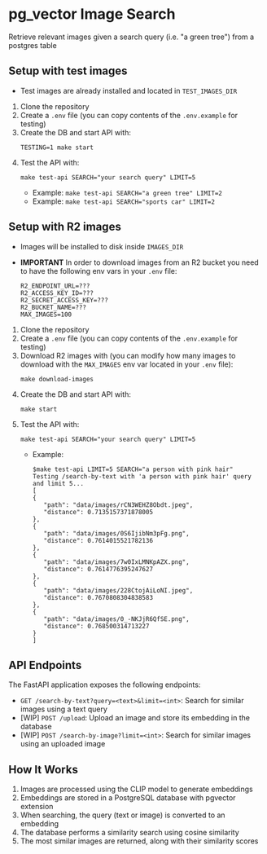 # pg_vector Image Search

Retrieve relevant images given a search query (i.e. "a green tree") from a postgres table

## Setup with **test images**
- Test images are already installed and located in `TEST_IMAGES_DIR`

1. Clone the repository
2. Create a `.env` file (you can copy contents of the `.env.example` for testing)
3. Create the DB and start API with:
   ```
   TESTING=1 make start
   ```
4. Test the API with:
   ```
   make test-api SEARCH="your search query" LIMIT=5
   ```
   - Example: `make test-api SEARCH="a green tree" LIMIT=2`
   - Example: `make test-api SEARCH="sports car" LIMIT=2`


## Setup with **R2 images**
- Images will be installed to disk inside `IMAGES_DIR`

- **IMPORTANT** In order to download images from an R2 bucket you need to have the following env vars in your `.env` file:
   ```
   R2_ENDPOINT_URL=???
   R2_ACCESS_KEY_ID=???
   R2_SECRET_ACCESS_KEY=???
   R2_BUCKET_NAME=???
   MAX_IMAGES=100
   ```

1. Clone the repository
2. Create a `.env` file (you can copy contents of the `.env.example` for testing)
3. Download R2 images with (you can modify how many images to download with the `MAX_IMAGES` env var located in your `.env` file):
   ```
   make download-images
   ```
3. Create the DB and start API with:
   ```
   make start
   ```
4. Test the API with:
   ```
   make test-api SEARCH="your search query" LIMIT=5
   ```
   - Example: 
      ```
      $make test-api LIMIT=5 SEARCH="a person with pink hair" 
      Testing /search-by-text with 'a person with pink hair' query and limit 5...
      [
      {
         "path": "data/images/rCN3WEHZ8Obdt.jpeg",
         "distance": 0.7135157371878005
      },
      {
         "path": "data/images/0S6IjibNm3pFg.png",
         "distance": 0.7614015521782136
      },
      {
         "path": "data/images/7w0IxLMNKpAZX.png",
         "distance": 0.7614776395247627
      },
      {
         "path": "data/images/228CtojAiLoNI.jpeg",
         "distance": 0.7670808304838583
      },
      {
         "path": "data/images/0_-NKJjR6QfSE.png",
         "distance": 0.768500314713227
      }
      ]
      ```


## API Endpoints

The FastAPI application exposes the following endpoints:

- `GET /search-by-text?query=<text>&limit=<int>`: Search for similar images using a text query
- [WIP] `POST /upload`: Upload an image and store its embedding in the database
- [WIP] `POST /search-by-image?limit=<int>`: Search for similar images using an uploaded image


## How It Works

1. Images are processed using the CLIP model to generate embeddings
2. Embeddings are stored in a PostgreSQL database with pgvector extension
3. When searching, the query (text or image) is converted to an embedding
4. The database performs a similarity search using cosine similarity
5. The most similar images are returned, along with their similarity scores
